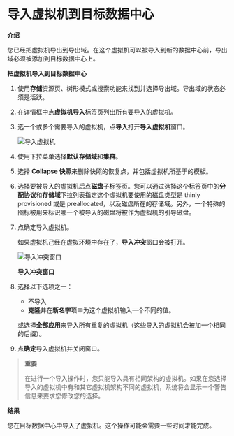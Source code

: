 # 导入虚拟机到目标数据中心

**介绍**

您已经把虚拟机导出到导出域。在这个虚拟机可以被导入到新的数据中心前，导出域必须被添加到目标数据中心上。


**把虚拟机导入到目标数据中心**

1. 使用**存储**资源页、树形模式或搜索功能来找到并选择导出域。导出域的状态必须是活跃。

2. 在详情框中点**虚拟机导入**标签页列出所有要导入的虚拟机。

3. 选一个或多个需要导入的虚拟机，点**导入**打开**导入虚拟机**窗口。

   ![导入虚拟机](images/vm_import_vm.png)

4. 使用下拉菜单选择**默认存储域**和**集群**。

5. 选择 **Collapse 快照**来删除快照的恢复点，并包括虚拟机所基于的模板。

6. 选择要被导入的虚拟机后点**磁盘**子标签页。您可以通过选择这个标签页中的**分配协议**和**存储域**下拉列表指定这个虚拟机要使用的磁盘类型是 thinly provisioned 或是 preallocated，以及磁盘所在的存储域。另外，一个特殊的图标被用来标识哪一个被导入的磁盘将被作为虚拟机的引导磁盘。

7. 点确定导入虚拟机。

   如果虚拟机己经在虚拟环境中存在了，**导入冲突**窗口会被打开。

   ![导入冲突窗口](images/vm_import_conflict.png)

   **导入冲突窗口**

8. 选择以下选项之一：

   * 不导入
   * **克隆**并在**新名字**项中为这个虚拟机输入一个不同的值。

   或选择**全部应用**来导入所有重复的虚拟机（这些导入的虚拟机会被加一个相同的后缀）。
9. 点**确定**导入虚拟机并关闭窗口。

> **重要**
>
> 在进行一个导入操作时，您只能导入具有相同架构的虚拟机。如果在您选择导入的虚拟机中有和其它虚拟机架构不同的虚拟机，系统将会显示一个警告信息来要求您修改您的选择。


**结果**

您在目标数据中心中导入了虚拟机。这个操作可能会需要一些时间才能完成。
